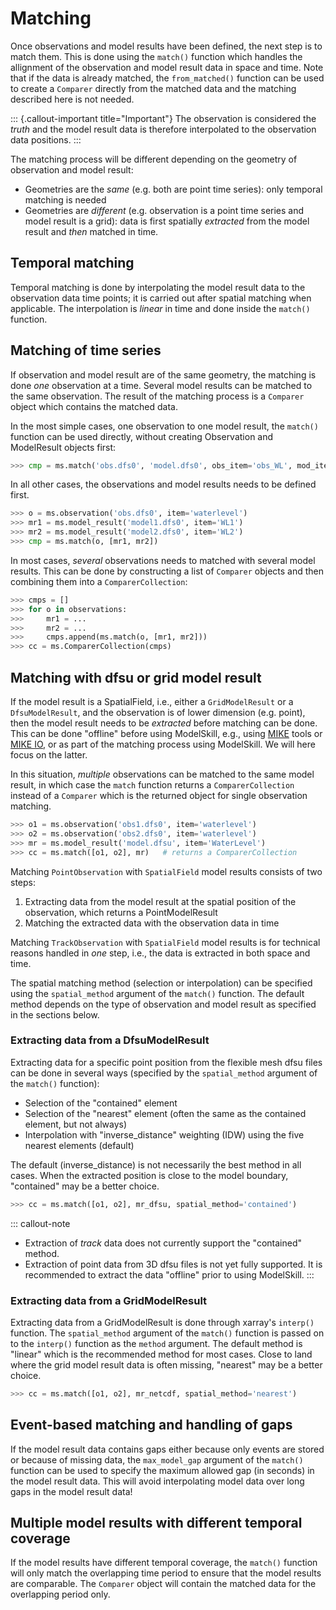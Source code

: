 # Matching 

Once observations and model results have been defined, the next step is to match them. This is done using the `match()` function which handles the allignment of the observation and model result data in space and time. Note that if the data is already matched, the `from_matched()` function can be used to create a `Comparer` directly from the matched data and the matching described here is not needed.

::: {.callout-important title="Important"}
The observation is considered the *truth* and the model result data is therefore interpolated to the observation data positions.
:::

The matching process will be different depending on the geometry of observation and model result:

* Geometries are the *same* (e.g. both are point time series): only temporal matching is needed
* Geometries are *different* (e.g. observation is a point time series and model result is a grid): data is first spatially *extracted* from the model result and *then* matched in time. 


## Temporal matching

Temporal matching is done by interpolating the model result data to the observation data time points; it is carried out after spatial matching when applicable. The interpolation is *linear* in time and done inside the `match()` function.


## Matching of time series

If observation and model result are of the same geometry, the matching is done *one* observation at a time. Several model results can be matched to the same observation. The result of the matching process is a `Comparer` object which contains the matched data. 

In the most simple cases, one observation to one model result, the `match()` function can be used directly, without creating Observation and ModelResult objects first:

```python
>>> cmp = ms.match('obs.dfs0', 'model.dfs0', obs_item='obs_WL', mod_item='WL')
```

In all other cases, the observations and model results needs to be defined first.

```python
>>> o = ms.observation('obs.dfs0', item='waterlevel')
>>> mr1 = ms.model_result('model1.dfs0', item='WL1')
>>> mr2 = ms.model_result('model2.dfs0', item='WL2')
>>> cmp = ms.match(o, [mr1, mr2])
```

In most cases, *several* observations needs to matched with several model results. This can be done by constructing a list of `Comparer` objects and then combining them into a `ComparerCollection`:

```python
>>> cmps = []
>>> for o in observations:
>>>     mr1 = ...
>>>     mr2 = ...
>>>     cmps.append(ms.match(o, [mr1, mr2]))
>>> cc = ms.ComparerCollection(cmps)
```



## Matching with dfsu or grid model result

If the model result is a SpatialField, i.e., either a `GridModelResult` or a `DfsuModelResult`, and the observation is of lower dimension (e.g. point), then the model result needs to be *extracted* before matching can be done. This can be done "offline" before using ModelSkill, e.g., using [MIKE](https://www.mikepoweredbydhi.com/) tools or [MIKE IO](https://github.com/DHI/mikeio), or as part of the matching process using ModelSkill. We will here focus on the latter. 

In this situation, *multiple* observations can be matched to the same model result, in which case the `match` function returns a `ComparerCollection` instead of a `Comparer` which is the returned object for single observation matching. 

```python
>>> o1 = ms.observation('obs1.dfs0', item='waterlevel')
>>> o2 = ms.observation('obs2.dfs0', item='waterlevel')
>>> mr = ms.model_result('model.dfsu', item='WaterLevel')
>>> cc = ms.match([o1, o2], mr)   # returns a ComparerCollection
```

Matching `PointObservation` with `SpatialField` model results consists of two steps: 

1. Extracting data from the model result at the spatial position of the observation, which returns a PointModelResult
2. Matching the extracted data with the observation data in time

Matching `TrackObservation` with `SpatialField` model results is for technical reasons handled in *one* step, i.e., the data is extracted in both space and time.

The spatial matching method (selection or interpolation) can be specified using the `spatial_method` argument of the `match()` function. The default method depends on the type of observation and model result as specified in the sections below.


### Extracting data from a DfsuModelResult

Extracting data for a specific point position from the flexible mesh dfsu files can be done in several ways (specified by the `spatial_method` argument of the `match()` function): 

* Selection of the "contained" element 
* Selection of the "nearest" element (often the same as the contained element, but not always)
* Interpolation with "inverse_distance" weighting (IDW) using the five nearest elements (default)

The default (inverse_distance) is not necessarily the best method in all cases. When the extracted position is close to the model boundary, "contained" may be a better choice.

```python
>>> cc = ms.match([o1, o2], mr_dfsu, spatial_method='contained')   
```

::: callout-note
* Extraction of *track* data does not currently support the "contained" method.
* Extraction of point data from 3D dfsu files is not yet fully supported. It is recommended to extract the data "offline" prior to using ModelSkill.
:::


### Extracting data from a GridModelResult

Extracting data from a GridModelResult is done through xarray's `interp()` function. The `spatial_method` argument of the `match()` function is passed on to the `interp()` function as the `method` argument. The default method is "linear" which is the recommended method for most cases. Close to land where the grid model result data is often missing, "nearest" may be a better choice.

```python
>>> cc = ms.match([o1, o2], mr_netcdf, spatial_method='nearest')   
```


## Event-based matching and handling of gaps

If the model result data contains gaps either because only events are stored or because of missing data, the `max_model_gap` argument of the `match()` function can be used to specify the maximum allowed gap (in seconds) in the model result data. This will avoid interpolating model data over long gaps in the model result data!


## Multiple model results with different temporal coverage

If the model results have different temporal coverage, the `match()` function will only match the overlapping time period to ensure that the model results are comparable. The `Comparer` object will contain the matched data for the overlapping period only.
